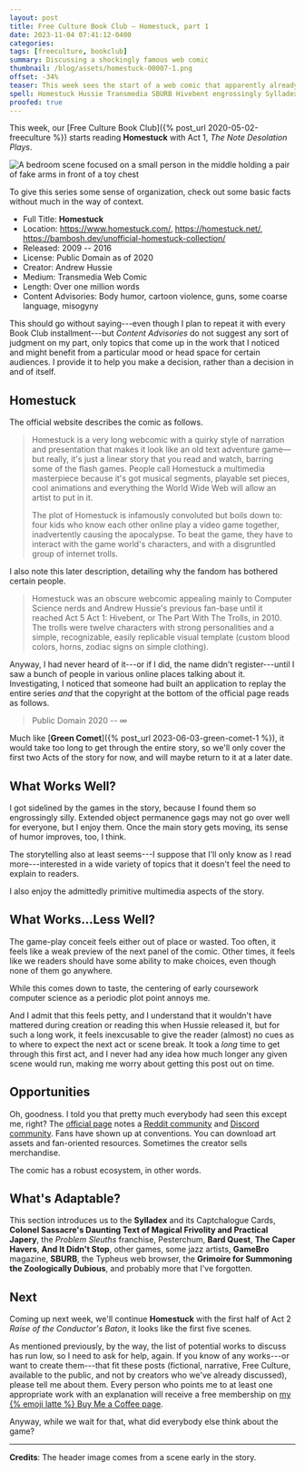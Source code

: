```yaml
---
layout: post
title: Free Culture Book Club — Homestuck, part 1
date: 2023-11-04 07:41:12-0400
categories:
tags: [freeculture, bookclub]
summary: Discussing a shockingly famous web comic
thumbnail: /blog/assets/homestuck-00007-1.png
offset: -34%
teaser: This week sees the start of a web comic that apparently already has millions of fans, meaning that you probably don't need me to introduce it to you.
spell: Homestuck Hussie Transmedia SBURB Hivebent engrossingly Sylladex Captchalogue Sassacre japery Pesterchum Havers GameBro Typheus grimoire
proofed: true
---
```


This week, our [Free Culture Book Club]({% post_url 2020-05-02-freeculture %}) starts reading **Homestuck** with Act 1, *The Note Desolation Plays*.

![A bedroom scene focused on a small person in the middle holding a pair of fake arms in front of a toy chest](/blog/assets/homestuck-00007-1.png "I admit to not having high hopes about the story, at this point...")

To give this series some sense of organization, check out some basic facts without much in the way of context.

 * Full Title:  **Homestuck**
 * Location:  <https://www.homestuck.com/>, <https://homestuck.net/>, <https://bambosh.dev/unofficial-homestuck-collection/>
 * Released:  2009 -- 2016
 * License:  Public Domain as of 2020
 * Creator:  Andrew Hussie
 * Medium:  Transmedia Web Comic
 * Length:  Over one million words
 * Content Advisories:  Body humor, cartoon violence, guns, some coarse language, misogyny

This should go without saying---even though I plan to repeat it with every Book Club installment---but *Content Advisories* do not suggest any sort of judgment on my part, only topics that come up in the work that I noticed and might benefit from a particular mood or head space for certain audiences.  I provide it to help you make a decision, rather than a decision in and of itself.

## Homestuck

The official website describes the comic as follows.

 > Homestuck is a very long webcomic with a quirky style of narration and presentation that makes it look like an old text adventure game—but really, it's just a linear story that you read and watch, barring some of the flash games. People call Homestuck a multimedia masterpiece because it's got musical segments, playable set pieces, cool animations and everything the World Wide Web will allow an artist to put in it.
 >
 > The plot of Homestuck is infamously convoluted but boils down to: four kids who know each other online play a video game together, inadvertently causing the apocalypse. To beat the game, they have to interact with the game world's characters, and with a disgruntled group of internet trolls.

I also note this later description, detailing why the fandom has bothered certain people.

 > Homestuck was an obscure webcomic appealing mainly to Computer Science nerds and Andrew Hussie's previous fan-base until it reached Act 5 Act 1: Hivebent, or The Part With The Trolls, in 2010. The trolls were twelve characters with strong personalities and a simple, recognizable, easily replicable visual template (custom blood colors, horns, zodiac signs on simple clothing).

Anyway, I had never heard of it---or if I did, the name didn't register---until I saw a bunch of people in various online places talking about it.  Investigating, I noticed that someone had built an application to replay the entire series *and* that the copyright at the bottom of the official page reads as follows.

 > Public Domain 2020 -- ∞

Much like [**Green Comet**]({% post_url 2023-06-03-green-comet-1 %}), it would take too long to get through the entire story, so we'll only cover the first two Acts of the story for now, and will maybe return to it at a later date.

## What Works Well?

I got sidelined by the games in the story, because I found them so engrossingly silly.  Extended object permanence gags may not go over well for everyone, but I enjoy them.  Once the main story gets moving, its sense of humor improves, too, I think.

The storytelling also at least seems---I suppose that I'll only know as I read more---interested in a wide variety of topics that it doesn't feel the need to explain to readers.

I also enjoy the admittedly primitive multimedia aspects of the story.

## What Works...Less Well?

The game-play conceit feels either out of place or wasted.  Too often, it feels like a weak preview of the next panel of the comic.  Other times, it feels like we readers should have some ability to make choices, even though none of them go anywhere.

While this comes down to taste, the centering of early coursework computer science as a periodic plot point annoys me.

And I admit that this feels petty, and I understand that it wouldn't have mattered during creation or reading this when Hussie released it, but for such a long work, it feels inexcusable to give the reader (almost) no cues as to where to expect the next act or scene break.  It took a *long* time to get through this first act, and I never had any idea how much longer any given scene would run, making me worry about getting this post out on time.

## Opportunities

Oh, goodness.  I told you that pretty much everybody had seen this except me, right?  The [official page](https://homestuck.net/index.html) notes a [Reddit community](https://old.reddit.com/r/homestuck) and [Discord community](https://discord.gg/homestuck).  Fans have shown up at conventions.  You can download art assets and fan-oriented resources.  Sometimes the creator sells merchandise.

The comic has a robust ecosystem, in other words.

## What's Adaptable?

This section introduces us to the **Sylladex** and its Captchalogue Cards, **Colonel Sassacre's Daunting Text of Magical Frivolity and Practical Japery**, the *Problem Sleuths* franchise, Pesterchum, **Bard Quest**, **The Caper Havers**, **And It Didn't Stop**, other games, some jazz artists, **GameBro** magazine, **SBURB**, the Typheus web browser, the **Grimoire for Summoning the Zoologically Dubious**, and probably more that I've forgotten.

## Next

Coming up next week, we'll continue **Homestuck** with the first half of Act 2 *Raise of the Conductor's Baton*, it looks like the first five scenes.

As mentioned previously, by the way, the list of potential works to discuss has run low, so I need to ask for help, again.  If you know of any works---or want to create them---that fit these posts (fictional, narrative, Free Culture, available to the public, and not by creators who we've already discussed), please tell me about them.  Every person who points me to at least one appropriate work with an explanation will receive a free membership on [my {% emoji latte %} Buy Me a Coffee page](https://buymeacoffee.com/jcolag).

Anyway, while we wait for that, what did everybody else think about the game?

* * *

**Credits**:  The header image comes from a scene early in the story.
